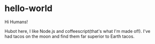 # hello-world

Hi Humans!

Hubot here, I like Node.js and coffeescript(that's what I'm made of!).
I've had tacos on the moon and find them far superior to Earth tacos.
